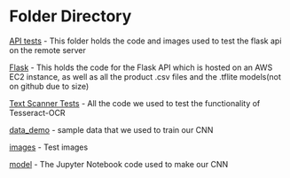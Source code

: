 # Folder Directory

[API tests](API%20tests/) - This folder holds the code and images used to test the flask api on the remote server

[Flask](Flask/) - This holds the code for the Flask API which is hosted on an AWS EC2 instance, as well as all the product .csv files and the .tflite models(not on github due to size)

[Text Scanner Tests](Text%20Scanner%20Tests/) - All the code we used to test the functionality of Tesseract-OCR

[data_demo](data_demo/) - sample data that we used to train our CNN

[images](images/) - Test images

[model](model/) - The Jupyter Notebook code used to make our CNN
